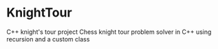 # KnightTour
C++ knight's tour project
Chess knight tour problem solver in C++ using recursion and a custom class
